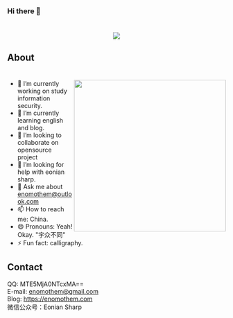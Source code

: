 ### Hi there 👋

<h1 align="center">
  <a href="#">
    <img src="https://readme-typing-svg.herokuapp.com/?lines=console.log(%22Hello%2C%20World!%22);Enomothem&center=true&size=27">
  </a>
</h1>

## About

# <img align="right" width="350" src="https://cdn.jsdelivr.net/gh/enomothem/squarebackets/zixinghe/1.png">

<!--  https://cdn.jsdelivr.net/gh/YunYouJun/yun/images/yun-alpha-compressed.png -->
- 🔭 I’m currently working on study information security.
- 🌱 I’m currently learning english and blog.
- 👯 I’m looking to collaborate on opensource project
- 🤔 I’m looking for help with eonian sharp.
- 💬 Ask me about enomothem@outlook.com
- 📫 How to reach me: China.
- 😄 Pronouns: Yeah! Okay. "宇众不同"
- ⚡ Fun fact: calligraphy.

## Contact

QQ: MTE5MjA0NTcxMA==<br>
E-mail: enomothem@gmail.com<br>
Blog: <a>https://enomothem.com</a><br>
微信公众号：Eonian Sharp<br>


<!-- 
 
#2022
=>6
18 python.B 


-->
